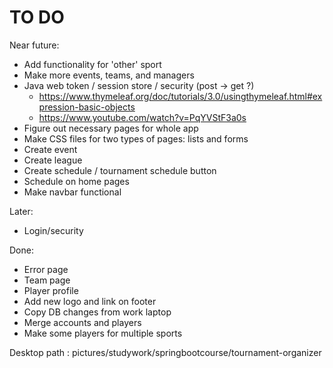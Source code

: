TO DO
============

Near future:

- Add functionality for 'other' sport
- Make more events, teams, and managers
- Java web token / session store / security (post -> get ?)
  - https://www.thymeleaf.org/doc/tutorials/3.0/usingthymeleaf.html#expression-basic-objects
  - https://www.youtube.com/watch?v=PqYVStF3a0s
- Figure out necessary pages for whole app
- Make CSS files for two types of pages: lists and forms
- Create event
- Create league
- Create schedule / tournament schedule button
- Schedule on home pages
- Make navbar functional

Later:

- Login/security

Done:

- Error page
- Team page
- Player profile
- Add new logo and link on footer
- Copy DB changes from work laptop
- Merge accounts and players
- Make some players for multiple sports

Desktop path : pictures/studywork/springbootcourse/tournament-organizer